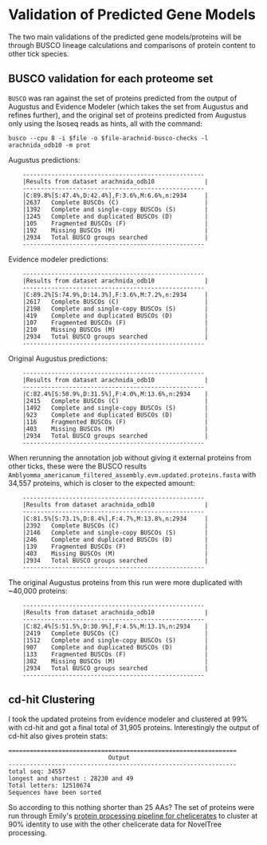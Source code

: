 # Validation of Predicted Gene Models

The two main validations of the predicted gene models/proteins will be through BUSCO lineage calculations and comparisons of protein content to other tick species.

## BUSCO validation for each proteome set
`BUSCO` was ran against the set of proteins predicted from the output of Augustus and Evidence Modeler (which takes the set from Augustus and refines further), and the original set of proteins predicted from Augustus only using the Isoseq reads as hints, all with the command:

```
busco --cpu 8 -i $file -o $file-arachnid-busco-checks -l arachnida_odb10 -m prot
```

Augustus predictions:
```
	---------------------------------------------------
	|Results from dataset arachnida_odb10              |
	---------------------------------------------------
	|C:89.8%[S:47.4%,D:42.4%],F:3.6%,M:6.6%,n:2934     |
	|2637	Complete BUSCOs (C)                        |
	|1392	Complete and single-copy BUSCOs (S)        |
	|1245	Complete and duplicated BUSCOs (D)         |
	|105	Fragmented BUSCOs (F)                      |
	|192	Missing BUSCOs (M)                         |
	|2934	Total BUSCO groups searched                |
	---------------------------------------------------
```

Evidence modeler predictions:
```
	---------------------------------------------------
	|Results from dataset arachnida_odb10              |
	---------------------------------------------------
	|C:89.2%[S:74.9%,D:14.3%],F:3.6%,M:7.2%,n:2934     |
	|2617	Complete BUSCOs (C)                        |
	|2198	Complete and single-copy BUSCOs (S)        |
	|419	Complete and duplicated BUSCOs (D)         |
	|107	Fragmented BUSCOs (F)                      |
	|210	Missing BUSCOs (M)                         |
	|2934	Total BUSCO groups searched                |
	---------------------------------------------------
```

Original Augustus predictions:
```
	---------------------------------------------------
	|Results from dataset arachnida_odb10              |
	---------------------------------------------------
	|C:82.4%[S:50.9%,D:31.5%],F:4.0%,M:13.6%,n:2934    |
	|2415	Complete BUSCOs (C)                        |
	|1492	Complete and single-copy BUSCOs (S)        |
	|923	Complete and duplicated BUSCOs (D)         |
	|116	Fragmented BUSCOs (F)                      |
	|403	Missing BUSCOs (M)                         |
	|2934	Total BUSCO groups searched                |
	---------------------------------------------------
```

When rerunning the annotation job without giving it external proteins from other ticks, these were the BUSCO results
`Amblyomma_americanum_filtered_assembly.evm.updated.proteins.fasta` with 34,557 proteins, which is closer to the expected amount:

```
	---------------------------------------------------
	|Results from dataset arachnida_odb10              |
	---------------------------------------------------
	|C:81.5%[S:73.1%,D:8.4%],F:4.7%,M:13.8%,n:2934     |
	|2392	Complete BUSCOs (C)                        |
	|2146	Complete and single-copy BUSCOs (S)        |
	|246	Complete and duplicated BUSCOs (D)         |
	|139	Fragmented BUSCOs (F)                      |
	|403	Missing BUSCOs (M)                         |
	|2934	Total BUSCO groups searched                |
	---------------------------------------------------
```

The original Augustus proteins from this run were more duplicated with ~40,000 proteins:
```
	---------------------------------------------------
	|Results from dataset arachnida_odb10              |
	---------------------------------------------------
	|C:82.4%[S:51.5%,D:30.9%],F:4.5%,M:13.1%,n:2934    |
	|2419	Complete BUSCOs (C)                        |
	|1512	Complete and single-copy BUSCOs (S)        |
	|907	Complete and duplicated BUSCOs (D)         |
	|133	Fragmented BUSCOs (F)                      |
	|382	Missing BUSCOs (M)                         |
	|2934	Total BUSCO groups searched                |
	---------------------------------------------------
```

## cd-hit Clustering
I took the updated proteins from evidence modeler and clustered at 99% with cd-hit and got a final total of 31,905 proteins. Interestingly the output of cd-hit also gives protein stats:
```
================================================================
                            Output
----------------------------------------------------------------
total seq: 34557
longest and shortest : 28230 and 49
Total letters: 12510674
Sequences have been sorted
```
So according to this nothing shorter than 25 AAs? The set of proteins were run through Emily's [protein processing pipeline for chelicerates](https://github.com/Arcadia-Science/2023-chelicerate-analysis) to cluster at 90% identity to use with the other chelicerate data for NovelTree processing.
